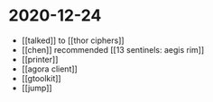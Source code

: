 # 2020-12-24

- [[talked]] to [[thor ciphers]]
- [[chen]] recommended [[13 sentinels: aegis rim]]
- [[printer]]
- [[agora client]]
- [[gtoolkit]]
- [[jump]]